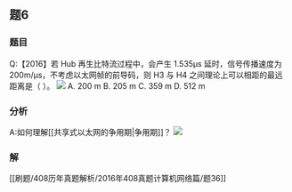 ## 题6
### 题目
Q:【2016】若 Hub 再生比特流过程中，会产生 1.535μs 延时，信号传播速度为 200m/μs，不考虑以太网帧的前导码，则 H3 与 H4 之间理论上可以相距的最远距离是（ ）。
![](https://img.hwenyi.live/202411211514672.webp)
A. 200 m
B. 205 m
C. 359 m
D. 512 m
### 分析
A:如何理解[[共享式以太网的争用期|争用期]]？
![](https://img.hwenyi.live/202412011726374.webp)
### 解
[[刷题/408历年真题解析/2016年408真题计算机网络篇/题36]]